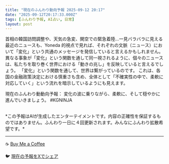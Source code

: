 ```yaml
---
title: "現在のふんわり動向予報 2025-09-12 20:17"
date: "2025-09-12T20:17:33.000Z"
tags: [ふんわり予報, AI占い, 日常]
layout: post
---
```


首相の韓国訪問調整や、天気の急変、関空での緊急着陸…一見バラバラに見える最近のニュースも、Yoneda 的視点で見れば、それぞれの文脈（ニュース）において「変化」という共通のメッセージを発信していると言えるかもしれません。  異なる事象が「変化」という関数を通して同一視されるように、個々のニュースは、私たちを取り巻く世界における「動きの兆し」を反映していると言えるでしょう。  「変化」という関数を通して、世界は繋がっているのです。  これは、各国の金融政策決定における慎重さも含め、全体として「不確実性の中で、柔軟に対応していく」という流れを暗示しているようにも見えます。


現在のふんわり動動向予報：
変化の波に乗りながら、柔軟に、そして穏やかに進んでいきましょう。 #KGNINJA

<br>
*この予報はAIが生成したエンターテイメントです。内容の正確性を保証するものではありません。ふんわり一日に４回更新されます。みんなにふんわり拡散希望です。*

---
☕️ [Buy Me a Coffee](https://www.buymeacoffee.com/kgninja)

🐦 [現在の予報をXでシェア](https://twitter.com/intent/tweet?text=%E7%8F%BE%E5%9C%A8%E3%81%AE%E3%81%B5%E3%82%93%E3%82%8F%E3%82%8A%E4%BA%88%E5%A0%B1%3A%20%E3%80%8C%E9%A6%96%E7%9B%B8%E3%81%AE%E9%9F%93%E5%9B%BD%E8%A8%AA%E5%95%8F%E8%AA%BF%E6%95%B4%E3%82%84%E3%80%81%E5%A4%A9%E6%B0%97%E3%81%AE%E6%80%A5%E5%A4%89%E3%80%81%E9%96%A2%E7%A9%BA%E3%81%A7%E3%81%AE%E7%B7%8A%E6%80%A5%E7%9D%80%E9%99%B8%E2%80%A6%E4%B8%80%E8%A6%8B%E3%83%90%E3%83%A9%E3%83%90%E3%83%A9%E3%81%AB%E8%A6%8B%E3%81%88%E3%82%8B%E6%9C%80%E8%BF%91%E3%81%AE%E3%83%8B%E3%83%A5%E3%83%BC%E3%82%B9%E3%82%82%E3%80%81Yoneda%20%E7%9A%84%E8%A6%96%E7%82%B9%E3%81%A7%E8%A6%8B%E3%82%8C%E3%81%B0%E3%80%81%E3%81%9D%E3%82%8C%E3%81%9E%E3%82%8C%E3%81%AE%E6%96%87%E8%84%88%EF%BC%88%E3%83%8B%E3%83%A5%E3%83%BC%E3%82%B9%EF%BC%89%E3%81%AB%E3%81%8A%E3%81%84%E3%81%A6%E3%80%8C%E5%A4%89%E5%8C%96%E3%80%8D%E3%81%A8%E3%81%84%E3%81%86%E5%85%B1%E9%80%9A%E3%81%AE%E3%83%A1%E3%83%83%E3%82%BB%E3%83%BC%E3%82%B8%E3%82%92%E7%99%BA%E4%BF%A1%E3%81%97%E3%81%A6...%E3%80%8D%23KGNINJA%20%E7%B6%9A%E3%81%8D%E3%81%AF%E3%83%96%E3%83%AD%E3%82%B0%E3%81%A7%EF%BC%81%F0%9F%91%87&url=https%3A%2F%2Fkg-ninja.github.io%2FFunwariyoso%2F)

